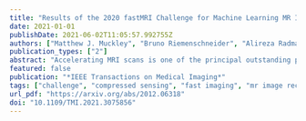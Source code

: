 ```yaml
---
title: "Results of the 2020 fastMRI Challenge for Machine Learning MR Image Reconstruction"
date: 2021-01-01
publishDate: 2021-06-02T11:05:57.992755Z
authors: ["Matthew J. Muckley", "Bruno Riemenschneider", "Alireza Radmanesh", "Sunwoo Kim", "Geunu Jeong", "Jingyu Ko", "Yohan Jun", "Hyungseob Shin", "Dosik Hwang", "Mahmoud Mostapha", "Simon Arberet", "Dominik Nickel", "Zaccharie Ramzi", "Philippe Ciuciu", "Jean Luc Starck", "Jonas Teuwen", "Dimitrios Karkalousos", "Chaoping Zhang", "Anuroop Sriram", "Zhengnan Huang", "Nafissa Yakubova", "Yvonne W. Lui", "Florian Knoll"]
publication_types: ["2"]
abstract: "Accelerating MRI scans is one of the principal outstanding problems in the MRI research community. Towards this goal, we hosted the second fastMRI competition targeted towards reconstructing MR images with subsampled k-space data. We provided participants with data from 7,299 clinical brain scans (de-identified via a HIPAA-compliant procedure by NYU Langone Health), holding back the fully-sampled data from 894 of these scans for challenge evaluation purposes. In contrast to the 2019 challenge, we focused our radiologist evaluations on pathological assessment in brain images. We also debuted a new Transfer track that required participants to submit models evaluated on MRI scanners from outside the training set. We received 19 submissions from eight different groups. Results showed one team scoring best in both SSIM scores and qualitative radiologist evaluations. We also performed analysis on alternative metrics to mitigate the effects of background noise and collected feedback from the participants to inform future challenges. Lastly, we identify common failure modes across the submissions, highlighting areas of need for future research in the MRI reconstruction community."
featured: false
publication: "*IEEE Transactions on Medical Imaging*"
tags: ["challenge", "compressed sensing", "fast imaging", "mr image reconstruction", "machine learning", "optimization", "parallel imaging", "public data set"]
url_pdf: "https://arxiv.org/abs/2012.06318"
doi: "10.1109/TMI.2021.3075856"
---
```


